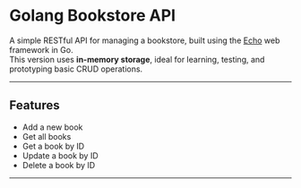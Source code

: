# Golang Bookstore API

A simple RESTful API for managing a bookstore, built using the [Echo](https://echo.labstack.com/) web framework in Go.  
This version uses **in-memory storage**, ideal for learning, testing, and prototyping basic CRUD operations.

---

## Features

- Add a new book
- Get all books
- Get a book by ID
- Update a book by ID
- Delete a book by ID

---
